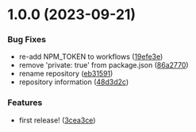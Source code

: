 # 1.0.0 (2023-09-21)


### Bug Fixes

* re-add NPM_TOKEN to workflows ([19efe3e](https://github.com/demandio-labs/nestjs-utils/commit/19efe3ed6d016aae9c70e658fe2f8bd0af830434))
* remove 'private: true' from package.json ([86a2770](https://github.com/demandio-labs/nestjs-utils/commit/86a277030b22e18d0e334ada74c1819d1814b40a))
* rename repository ([eb31591](https://github.com/demandio-labs/nestjs-utils/commit/eb31591a9b82aa1ac744adbcd5cf51f1470b0c7d))
* repository information ([48d3d2c](https://github.com/demandio-labs/nestjs-utils/commit/48d3d2ce832e3b08209f4cfd7cf1dd8b2c938a84))


### Features

* first release! ([3cea3ce](https://github.com/demandio-labs/nestjs-utils/commit/3cea3ce76c15d90875e21238c3022ef6acce106e))

